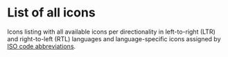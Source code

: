 <script setup>
import AllIcons from './AllIcons.vue';
</script>

# List of all icons
Icons listing with all available icons per directionality in left-to-right (LTR)
and right-to-left (RTL) languages and language-specific icons assigned by
[ISO code abbreviations](https://en.wikipedia.org/wiki/List_of_ISO_639-1_codes).

<AllIcons />